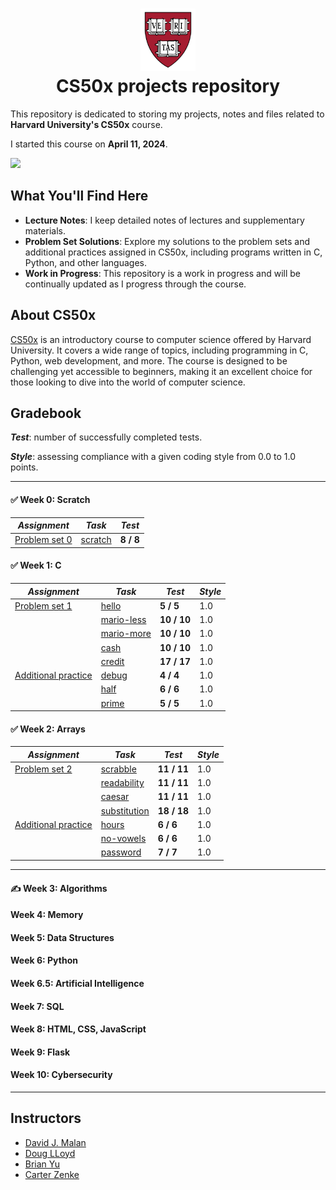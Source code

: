 <h1 align="center"><img src="harvard_university_logo.svg" alt="Harvard University Logo" height="100">
<br/>
CS50x projects repository</h1>

This repository is dedicated to storing my projects, notes and files related to **Harvard University's CS50x** course.

I started this course on **April 11, 2024**.

![](https://geps.dev/progress/27)

## What You'll Find Here

- **Lecture Notes**: I keep detailed notes of lectures and supplementary materials.
- **Problem Set Solutions**: Explore my solutions to the problem sets and additional practices assigned in CS50x, including programs written in C, Python, and other languages.
- **Work in Progress**: This repository is a work in progress and will be continually updated as I progress through the course.

## About CS50x

[CS50x](https://cs50.harvard.edu/x/2024/) is an introductory course to computer science offered by Harvard University. It covers a wide range of topics, including programming in C, Python, web development, and more. The course is designed to be challenging yet accessible to beginners, making it an excellent choice for those looking to dive into the world of computer science.

## Gradebook

***Test***: number of successfully completed tests.

***Style***: assessing compliance with a given coding style from 0.0 to 1.0 points.

---

#### ✅ Week 0: Scratch

| *Assignment*                                                                                                | *Task*                                                                                                                   | *Test*    |
|-------------------------------------------------------------------------------------------------------------|--------------------------------------------------------------------------------------------------------------------------|-----------|
| [Problem set 0](https://github.com/raydtutto/harvard-cs50x-2024/tree/main/src/week_0_scratch/problem_set_0) | [scratch](https://github.com/raydtutto/harvard-cs50x-2024/blob/main/src/week_0_scratch/problem_set_0/pset0_solution.md)  | **8 / 8** |

#### ✅ Week 1: C

| *Assignment*                                                                                                      | *Task*                                                                                                                | *Test*      | *Style* |
|-------------------------------------------------------------------------------------------------------------------|-----------------------------------------------------------------------------------------------------------------------|-------------|---------|
| [Problem set 1](https://github.com/raydtutto/harvard-cs50x-2024/tree/main/src/week_1_c/problem_set_1)             | [hello](https://github.com/raydtutto/harvard-cs50x-2024/blob/main/src/week_1_c/problem_set_1/me/hello.c)              | **5 / 5**   | 1.0     |
|                                                                                                                   | [mario-less](https://github.com/raydtutto/harvard-cs50x-2024/blob/main/src/week_1_c/problem_set_1/mario-less/mario.c) | **10 / 10** | 1.0     |
|                                                                                                                   | [mario-more](https://github.com/raydtutto/harvard-cs50x-2024/blob/main/src/week_1_c/problem_set_1/mario-more/mario.c) | **10 / 10** | 1.0     |
|                                                                                                                   | [cash](https://github.com/raydtutto/harvard-cs50x-2024/blob/main/src/week_1_c/problem_set_1/cash/cash.c)              | **10 / 10** | 1.0     |
|                                                                                                                   | [credit](https://github.com/raydtutto/harvard-cs50x-2024/blob/main/src/week_1_c/problem_set_1/credit/credit.c)        | **17 / 17** | 1.0     |
| [Additional practice](https://github.com/raydtutto/harvard-cs50x-2024/tree/main/src/week_1_c/additional_practice) | [debug](https://github.com/raydtutto/harvard-cs50x-2024/blob/main/src/week_1_c/additional_practice/debug/debug.c)     | **4 / 4**   | 1.0     |
|                                                                                                                   | [half](https://github.com/raydtutto/harvard-cs50x-2024/blob/main/src/week_1_c/additional_practice/half/half.c)        | **6 / 6**   | 1.0     |
|                                                                                                                   | [prime](https://github.com/raydtutto/harvard-cs50x-2024/blob/main/src/week_1_c/additional_practice/prime/prime.c)     | **5 / 5**   | 1.0     |

#### ✅ Week 2: Arrays

| *Assignment*                                                                                                           | *Task*                                                                                                                   | *Test*      | *Style* |
|------------------------------------------------------------------------------------------------------------------------|--------------------------------------------------------------------------------------------------------------------------|-------------|---------|
| [Problem set 2](https://github.com/raydtutto/harvard-cs50x-2024/tree/main/src/week_2_arrays/problem_set_2)             | [scrabble](https://github.com/raydtutto/harvard-cs50x-2024/blob/main/src/week_2_arrays/problem_set_2/scrabble.c)         | **11 / 11** | 1.0     |
|                                                                                                                        | [readability](https://github.com/raydtutto/harvard-cs50x-2024/blob/main/src/week_2_arrays/problem_set_2/readability.c)   | **11 / 11** | 1.0     |
|                                                                                                                        | [caesar](https://github.com/raydtutto/harvard-cs50x-2024/blob/main/src/week_2_arrays/problem_set_2/caesar.c)             | **11 / 11** | 1.0     |
|                                                                                                                        | [substitution](https://github.com/raydtutto/harvard-cs50x-2024/blob/main/src/week_2_arrays/problem_set_2/substitution.c) | **18 / 18** | 1.0     |
| [Additional practice](https://github.com/raydtutto/harvard-cs50x-2024/tree/main/src/week_2_arrays/additional_practice) | [hours](https://github.com/raydtutto/harvard-cs50x-2024/blob/main/src/week_2_arrays/additional_practice/hours.c)         | **6 / 6**   | 1.0     |
|                                                                                                                        | [no-vowels](https://github.com/raydtutto/harvard-cs50x-2024/blob/main/src/week_2_arrays/additional_practice/no-vowels.c) | **6 / 6**   | 1.0     |
|                                                                                                                        | [password](https://github.com/raydtutto/harvard-cs50x-2024/blob/main/src/week_2_arrays/additional_practice/password.c)   | **7 / 7**   | 1.0     |

---

#### ✍️ Week 3: Algorithms
#### Week 4: Memory
#### Week 5: Data Structures
#### Week 6: Python
#### Week 6.5: Artificial Intelligence
#### Week 7: SQL
#### Week 8: HTML, CSS, JavaScript
#### Week 9: Flask
#### Week 10: Cybersecurity

---

## Instructors

- [David J. Malan](https://github.com/dmalan)
- [Doug LLoyd](https://github.com/dlloyd09)
- [Brian Yu](https://github.com/brianyu28)
- [Carter Zenke](https://github.com/carterzenke)
